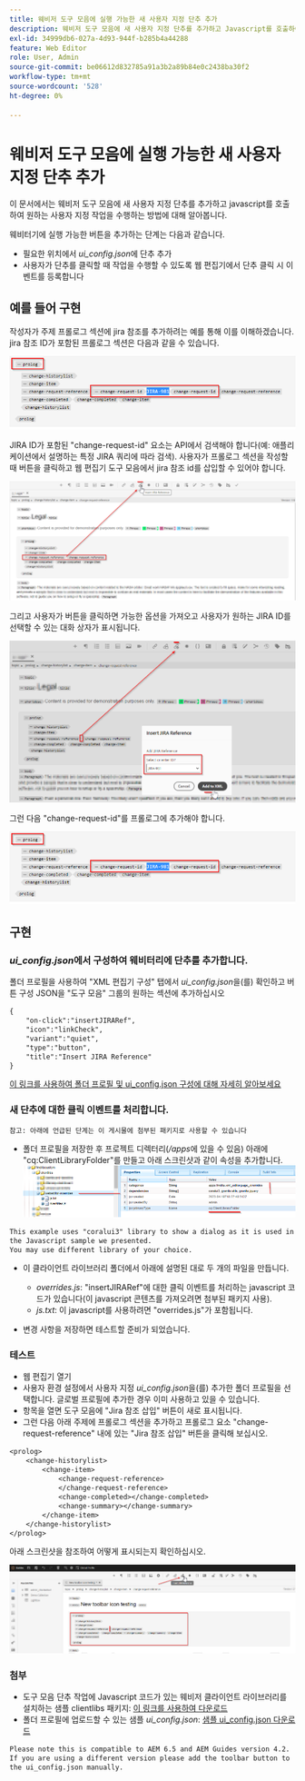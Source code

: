 ```yaml
---
title: 웨비저 도구 모음에 실행 가능한 새 사용자 지정 단추 추가
description: 웨비저 도구 모음에 새 사용자 지정 단추를 추가하고 Javascript를 호출하여 사용자 지정 작동하는 방법에 대해 알아봅니다.
exl-id: 34999db6-027a-4d93-944f-b285b4a44288
feature: Web Editor
role: User, Admin
source-git-commit: be06612d832785a91a3b2a89b84e0c2438ba30f2
workflow-type: tm+mt
source-wordcount: '528'
ht-degree: 0%

---
```


# 웨비저 도구 모음에 실행 가능한 새 사용자 지정 단추 추가

이 문서에서는 웨비저 도구 모음에 새 사용자 지정 단추를 추가하고 javascript를 호출하여 원하는 사용자 지정 작업을 수행하는 방법에 대해 알아봅니다.

웨비터기에 실행 가능한 버튼을 추가하는 단계는 다음과 같습니다.
- 필요한 위치에서 *ui_config.json*&#x200B;에 단추 추가
- 사용자가 단추를 클릭할 때 작업을 수행할 수 있도록 웹 편집기에서 단추 클릭 시 이벤트를 등록합니다


## 예를 들어 구현

작성자가 주제 프롤로그 섹션에 jira 참조를 추가하려는 예를 통해 이를 이해하겠습니다. jira 참조 ID가 포함된 프롤로그 섹션은 다음과 같을 수 있습니다.

![JIRA ID가 참조된 Prolog 섹션](../../../assets/authoring/webeditor-add-customtoolbarbutton-prolog-sample.png)

JIRA ID가 포함된 &quot;change-request-id&quot; 요소는 API에서 검색해야 합니다(예: 애플리케이션에서 설명하는 특정 JIRA 쿼리에 따라 검색). 사용자가 프롤로그 섹션을 작성할 때 버튼을 클릭하고 웹 편집기 도구 모음에서 jira 참조 id를 삽입할 수 있어야 합니다.

![Prolog 섹션 - JIRA 참조 추가](../../../assets/authoring/webeditor-add-customtoolbarbutton-prolog-insertjirareference.png)

그리고 사용자가 버튼을 클릭하면 가능한 옵션을 가져오고 사용자가 원하는 JIRA ID를 선택할 수 있는 대화 상자가 표시됩니다.

![Prolog 섹션 JIRA ID 추가 대화 상자](../../../assets/authoring/webeditor-add-customtoolbarbutton-prolog-insertjirareference-dialog.png)

그런 다음 &quot;change-request-id&quot;를 프롤로그에 추가해야 합니다.

![JIRA ID가 참조된 Prolog 섹션](../../../assets/authoring/webeditor-add-customtoolbarbutton-prolog-sample.png)



## 구현


### *ui_config.json*&#x200B;에서 구성하여 웨비터리에 단추를 추가합니다.

폴더 프로필을 사용하여 &quot;XML 편집기 구성&quot; 탭에서 *ui_config.json*&#x200B;을(를) 확인하고 버튼 구성 JSON을 &quot;도구 모음&quot; 그룹의 원하는 섹션에 추가하십시오

```
{
    "on-click":"insertJIRARef",
    "icon":"linkCheck",
    "variant":"quiet",
    "type":"button",
    "title":"Insert JIRA Reference"
}
```

[이 링크를 사용하여 폴더 프로필 및 ui_config.json 구성에 대해 자세히 알아보세요](https://experienceleague.adobe.com/docs/experience-manager-guides-learn/videos/advanced-user-guide/editor-configuration.html?lang=ko)


### 새 단추에 대한 클릭 이벤트를 처리합니다.

    참고: 아래에 언급된 단계는 이 게시물에 첨부된 패키지로 사용할 수 있습니다


- 폴더 프로필을 저장한 후 프로젝트 디렉터리(*/apps*에 있을 수 있음) 아래에 &quot;cq:ClientLibraryFolder&quot;를 만들고 아래 스크린샷과 같이 속성을 추가합니다.
  ![웨비터용 클라이언트 라이브러리 설정](../../../assets/authoring/webeditor-add-customtoolbarbutton-clientlibrarysettings.png)

```
This example uses "coralui3" library to show a dialog as it is used in the Javascript sample we presented.
You may use different library of your choice.
```

- 이 클라이언트 라이브러리 폴더에서 아래에 설명된 대로 두 개의 파일을 만듭니다.
   - *overrides.js*: &quot;insertJIRARef&quot;에 대한 클릭 이벤트를 처리하는 javascript 코드가 있습니다(이 javascript 콘텐츠를 가져오려면 첨부된 패키지 사용).
   - *js.txt*: 이 javascript를 사용하려면 &quot;overrides.js&quot;가 포함됩니다.

- 변경 사항을 저장하면 테스트할 준비가 되었습니다.


### 테스트

- 웹 편집기 열기
- 사용자 환경 설정에서 사용자 지정 *ui_config.json*&#x200B;을(를) 추가한 폴더 프로필을 선택합니다. 글로벌 프로필에 추가한 경우 이미 사용하고 있을 수 있습니다.
- 항목을 열면 도구 모음에 &quot;Jira 참조 삽입&quot; 버튼이 새로 표시됩니다.
- 그런 다음 아래 주제에 프롤로그 섹션을 추가하고 프롤로그 요소 &quot;change-request-reference&quot; 내에 있는 &quot;Jira 참조 삽입&quot; 버튼을 클릭해 보십시오.

```
<prolog>
    <change-historylist>
        <change-item>
            <change-request-reference>
            </change-request-reference>
            <change-completed></change-completed>
            <change-summary></change-summary>
        </change-item>
    </change-historylist>
</prolog>
```

아래 스크린샷을 참조하여 어떻게 표시되는지 확인하십시오.

![새 단추 테스트](../../../assets/authoring/webeditor-add-customtoolbarbutton-testing.png)


### 첨부

- 도구 모음 단추 작업에 Javascript 코드가 있는 웨비저 클라이언트 라이브러리를 설치하는 샘플 clientlibs 패키지: [이 링크를 사용하여 다운로드](../../../assets/authoring/webeditor-addbuttonontoolbar-insertjira-clientlib.zip)
- 폴더 프로필에 업로드할 수 있는 샘플 *ui_config.json*: [샘플 ui_config.json 다운로드](../../../assets/authoring/sample_ui_config_Guides4.2-InsertJiraReference.json)

```
Please note this is compatible to AEM 6.5 and AEM Guides version 4.2.
If you are using a different version please add the toolbar button to the ui_config.json manually.
```
